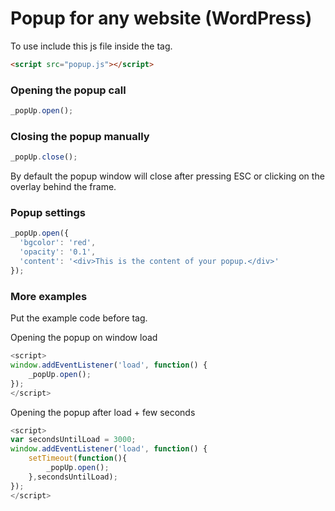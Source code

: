 # Popup for any website (WordPress)
To use include this js file inside the <head> tag.
```html
<script src="popup.js"></script>
```
### Opening the popup call
```javascript
_popUp.open();
```

### Closing the popup manually
```javascript
_popUp.close();
```
By default the popup window will close after pressing ESC or clicking on the overlay behind the frame.

### Popup settings
```javascript
_popUp.open({
  'bgcolor': 'red',
  'opacity': '0.1',
  'content': '<div>This is the content of your popup.</div>'
});
```

### More examples
Put the example code before </head> tag.

Opening the popup on window load
```javascript
<script>
window.addEventListener('load', function() {
    _popUp.open();
});
</script>
```

Opening the popup after load + few seconds
```javascript
<script>
var secondsUntilLoad = 3000;
window.addEventListener('load', function() {
    setTimeout(function(){
        _popUp.open();
    },secondsUntilLoad);
});
</script>
```
